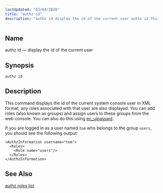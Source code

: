 ```yaml
---
lastUpdated: "02/04/2020"
title: "authz id"
description: "authz id display the id of the current user authz id This command displays the id of the current system console user in XML format any roles associated with that user are also displayed You can add roles also known as groups and assign users to these groups from the..."
---
```


<a name="console_commands.authz_id"></a> 
## Name

authz id — display the id of the current user

## Synopsis

`authz id`

<a name="idp15333568"></a> 
## Description

This command displays the id of the current system console user in XML format; any roles associated with that user are also displayed. You can add roles (also known as groups) and assign users to these groups from the web console. You can also do this using [ec_uipasswd](/momentum/3/3-reference/executable-ec-uipasswd).

If you are logged in as a user named `tom` who belongs to the group `users`, you should see the following output:

```
<AuthzInformation username="tom">
  <Roles>
    <Role name="users"/>
  </Roles>
</AuthzInformation>
```
<a name="idp15338624"></a> 
## See Also

[authz roles list](/momentum/3/3-reference/3-reference-console-commands-authz-roles-list)